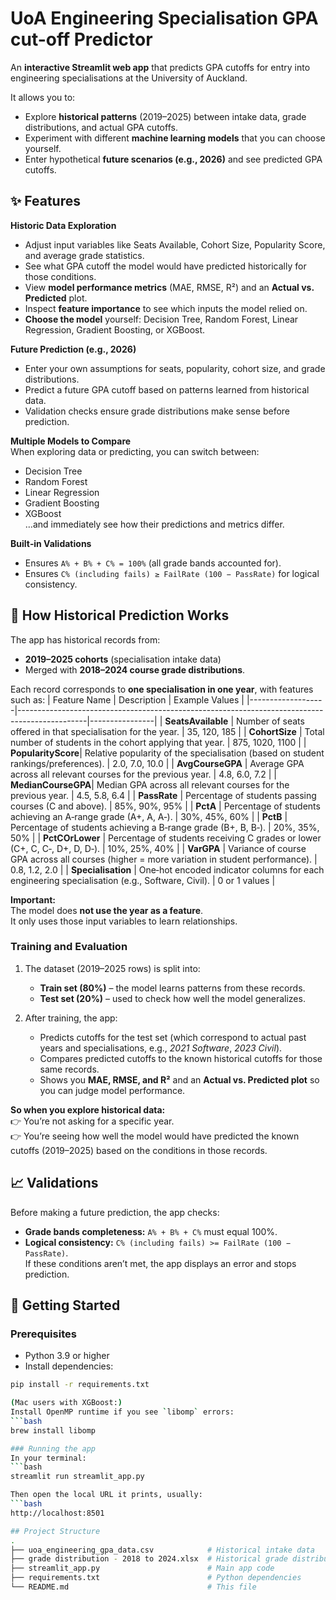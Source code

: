 # UoA Engineering Specialisation GPA cut-off Predictor

An **interactive Streamlit web app** that predicts GPA cutoffs for entry into engineering specialisations at the University of Auckland.

It allows you to:
- Explore **historical patterns** (2019–2025) between intake data, grade distributions, and actual GPA cutoffs.
- Experiment with different **machine learning models** that you can choose yourself.
- Enter hypothetical **future scenarios (e.g., 2026)** and see predicted GPA cutoffs.

## ✨ Features

**Historic Data Exploration**  
- Adjust input variables like Seats Available, Cohort Size, Popularity Score, and average grade statistics.  
- See what GPA cutoff the model would have predicted historically for those conditions.  
- View **model performance metrics** (MAE, RMSE, R²) and an **Actual vs. Predicted** plot.  
- Inspect **feature importance** to see which inputs the model relied on.  
- **Choose the model** yourself: Decision Tree, Random Forest, Linear Regression, Gradient Boosting, or XGBoost.

**Future Prediction (e.g., 2026)**  
- Enter your own assumptions for seats, popularity, cohort size, and grade distributions.
- Predict a future GPA cutoff based on patterns learned from historical data.
- Validation checks ensure grade distributions make sense before prediction.

**Multiple Models to Compare**  
When exploring data or predicting, you can switch between:
- Decision Tree
- Random Forest
- Linear Regression
- Gradient Boosting
- XGBoost  
…and immediately see how their predictions and metrics differ.

**Built‑in Validations**  
- Ensures `A% + B% + C% = 100%` (all grade bands accounted for).  
- Ensures `C% (including fails) ≥ FailRate (100 − PassRate)` for logical consistency.

## 📅 How Historical Prediction Works

The app has historical records from:
- **2019–2025 cohorts** (specialisation intake data)
- Merged with **2018–2024 course grade distributions**.

Each record corresponds to **one specialisation in one year**, with features such as:
| Feature Name       | Description                                                                                   | Example Values |
|-------------------|-----------------------------------------------------------------------------------------------|----------------|
| **SeatsAvailable** | Number of seats offered in that specialisation for the year.                                 | 35, 120, 185   |
| **CohortSize**     | Total number of students in the cohort applying that year.                                   | 875, 1020, 1100 |
| **PopularityScore**| Relative popularity of the specialisation (based on student rankings/preferences).           | 2.0, 7.0, 10.0 |
| **AvgCourseGPA**   | Average GPA across all relevant courses for the previous year.                               | 4.8, 6.0, 7.2 |
| **MedianCourseGPA**| Median GPA across all relevant courses for the previous year.                                | 4.5, 5.8, 6.4 |
| **PassRate**       | Percentage of students passing courses (C and above).                                        | 85%, 90%, 95% |
| **PctA**           | Percentage of students achieving an A‑range grade (A+, A, A‑).                               | 30%, 45%, 60% |
| **PctB**           | Percentage of students achieving a B‑range grade (B+, B, B‑).                               | 20%, 35%, 50% |
| **PctCOrLower**    | Percentage of students receiving C grades or lower (C+, C, C‑, D+, D, D‑).                   | 10%, 25%, 40% |
| **VarGPA**         | Variance of course GPA across all courses (higher = more variation in student performance).  | 0.8, 1.2, 2.0 |
| **Specialisation** | One‑hot encoded indicator columns for each engineering specialisation (e.g., Software, Civil). | 0 or 1 values |

**Important:**  
The model does **not use the year as a feature**.  
It only uses those input variables to learn relationships.

### Training and Evaluation
1. The dataset (2019–2025 rows) is split into:
   - **Train set (80%)** – the model learns patterns from these records.
   - **Test set (20%)** – used to check how well the model generalizes.

2. After training, the app:
   - Predicts cutoffs for the test set (which correspond to actual past years and specialisations, e.g., *2021 Software*, *2023 Civil*).
   - Compares predicted cutoffs to the known historical cutoffs for those same records.
   - Shows you **MAE, RMSE, and R²** and an **Actual vs. Predicted plot** so you can judge model performance.

**So when you explore historical data:**  
👉 You’re not asking for a specific year.  
👉 You’re seeing how well the model would have predicted the known cutoffs (2019–2025) based on the conditions in those records.



## 📈 Validations

Before making a future prediction, the app checks:
- **Grade bands completeness:** `A% + B% + C%` must equal 100%.  
- **Logical consistency:** `C% (including fails) >= FailRate (100 − PassRate)`.  
If these conditions aren’t met, the app displays an error and stops prediction.

## 🚀 Getting Started

### Prerequisites
- Python 3.9 or higher
- Install dependencies:
```bash
pip install -r requirements.txt

(Mac users with XGBoost:)
Install OpenMP runtime if you see `libomp` errors:
```bash
brew install libomp

### Running the app
In your terminal:
```bash
streamlit run streamlit_app.py

Then open the local URL it prints, usually:
```bash
http://localhost:8501

## Project Structure
.
├── uoa_engineering_gpa_data.csv            # Historical intake data
├── grade distribution - 2018 to 2024.xlsx  # Historical grade distributions
├── streamlit_app.py                        # Main app code
├── requirements.txt                        # Python dependencies
└── README.md                               # This file





